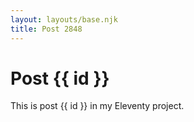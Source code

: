 ```yaml
---
layout: layouts/base.njk
title: Post 2848
---
```


# Post {{ id }}

This is post {{ id }} in my Eleventy project.
